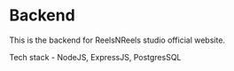 # Backend

This is the backend for ReelsNReels studio official website. 

Tech stack - NodeJS, ExpressJS, PostgresSQL